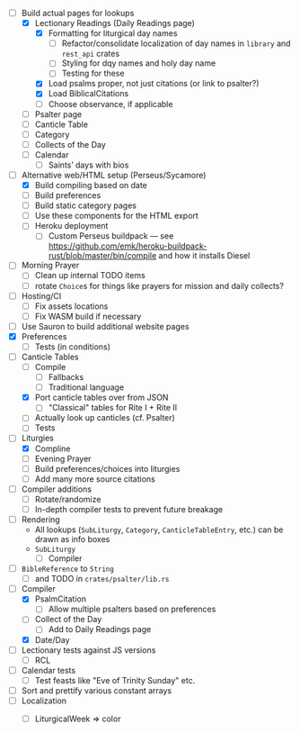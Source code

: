 - [ ] Build actual pages for lookups
  - [x] Lectionary Readings (Daily Readings page)
    - [x] Formatting for liturgical day names
      - [ ] Refactor/consolidate localization of day names in `library` and `rest_api` crates
      - [ ] Styling for dqy names and holy day name
      - [ ] Testing for these
    - [x] Load psalms proper, not just citations (or link to psalter?)
    - [x] Load BiblicalCitations
    - [ ] Choose observance, if applicable
  - [ ] Psalter page
  - [ ] Canticle Table
  - [ ] Category
  - [ ] Collects of the Day
  - [ ] Calendar
    - [ ] Saints’ days with bios
- [ ] Alternative web/HTML setup (Perseus/Sycamore)
  - [x] Build compiling based on date
  - [ ] Build preferences
  - [ ] Build static category pages
  - [ ] Use these components for the HTML export
  - [ ] Heroku deployment
    - [ ] Custom Perseus buildpack — see https://github.com/emk/heroku-buildpack-rust/blob/master/bin/compile and how it installs Diesel
- [ ] Morning Prayer
  - [ ] Clean up internal TODO items
  - [ ] rotate `Choice`s for things like prayers for mission and daily collects?
- [ ] Hosting/CI
  - [ ] Fix assets locations
  - [ ] Fix WASM build if necessary
- [ ] Use Sauron to build additional website pages
- [x] Preferences
  - [ ] Tests (in conditions)
- [ ] Canticle Tables
  - [ ] Compile
    - [ ] Fallbacks
    - [ ] Traditional language
  - [x] Port canticle tables over from JSON
    - [ ] "Classical" tables for Rite I + Rite II
  - [ ] Actually look up canticles (cf. Psalter)
  - [ ] Tests
- [ ] Liturgies
  - [x] Compline
  - [ ] Evening Prayer
  - [ ] Build preferences/choices into liturgies
  - [ ] Add many more source citations
- [ ] Compiler additions
  - [ ] Rotate/randomize
  - [ ] In-depth compiler tests to prevent future breakage
- [ ] Rendering
  - All lookups (`SubLiturgy`, `Category`, `CanticleTableEntry`, etc.) can be drawn as info boxes
  - `SubLiturgy`
    - [ ] Compiler
- [ ] `BibleReference` to `String`
  - [ ] and TODO in `crates/psalter/lib.rs`
- [ ] Compiler
  - [x] PsalmCitation
    - [ ] Allow multiple psalters based on preferences
  - [ ] Collect of the Day
    - [ ] Add to Daily Readings page
  - [x] Date/Day
- [ ] Lectionary tests against JS versions
  - [ ] RCL
- [ ] Calendar tests
  - [ ] Test feasts like "Eve of Trinity Sunday" etc.
- [ ] Sort and prettify various constant arrays
- [ ] Localization
  - [ ] LiturgicalWeek => color

